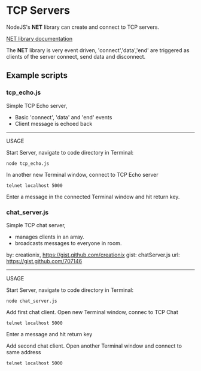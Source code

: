 # TCP Servers

NodeJS's **NET** library can create and connect to TCP servers.

[NET library documentation](http://nodejs.org/api/net.html)

The **NET** library is very event driven, 'connect','data','end' are triggered as clients of the server connect, send data and disconnect. 

## Example scripts

### tcp_echo.js

Simple TCP Echo server, 
* Basic 'connect', 'data' and 'end' events
* Client message is echoed back

--------------------------------
USAGE

Start Server, navigate to code directory in Terminal: 
	
	node tcp_echo.js

In another new Terminal window, connect to TCP Echo server
	
	telnet localhost 5000

Enter a message in the connected Terminal window and hit return key.

### chat_server.js

Simple TCP chat server, 
* manages clients in an array.
* broadcasts messages to everyone in room.

by: creationix, https://gist.github.com/creationix
gist: chatServer.js
url: https://gist.github.com/707146

--------------------------------
USAGE

Start Server, navigate to code directory in Terminal: 

	node chat_server.js

Add first chat client. Open new Terminal window, connec to TCP Chat

	telnet localhost 5000

Enter a message and hit return key

Add second chat client. Open another Terminal window and connect to same address

	telnet localhost 5000 
